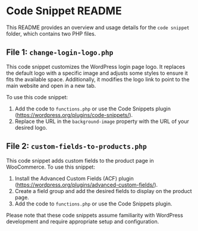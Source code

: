 

# Code Snippet README

This README provides an overview and usage details for the `code snippet` folder, which contains two PHP files.

## File 1: `change-login-logo.php`

This code snippet customizes the WordPress login page logo. It replaces the default logo with a specific image and adjusts some styles to ensure it fits the available space. Additionally, it modifies the logo link to point to the main website and open in a new tab.

To use this code snippet:
1. Add the code to `functions.php` or use the Code Snippets plugin (https://wordpress.org/plugins/code-snippets/).
2. Replace the URL in the `background-image` property with the URL of your desired logo.

## File 2: `custom-fields-to-products.php`

This code snippet adds custom fields to the product page in WooCommerce. To use this snippet:
1. Install the Advanced Custom Fields (ACF) plugin (https://wordpress.org/plugins/advanced-custom-fields/).
2. Create a field group and add the desired fields to display on the product page.
3. Add the code to `functions.php` or use the Code Snippets plugin.

Please note that these code snippets assume familiarity with WordPress development and require appropriate setup and configuration.
